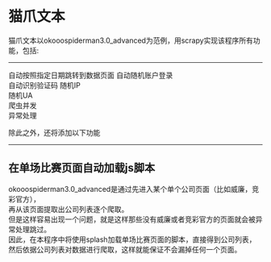 猫爪文本
==================================
猫爪文本以okooospiderman3.0_advanced为范例，用scrapy实现该程序所有功能，包括:
____
自动按照指定日期跳转到数据页面
自动随机账户登录  
自动识别验证码
随机IP  
随机UA  
爬虫并发  
异常处理  

除此之外，还将添加以下功能
_____
在单场比赛页面自动加载js脚本
----------
okooospiderman3.0_advanced是通过先进入某个单个公司页面（比如威廉，竞彩官方），<br>
再从该页面提取出公司列表逐个爬取。<br>
但是这样容易出现一个问题，就是这样那些没有威廉或者竞彩官方的页面就会被异常处理跳过。<br>
因此，在本程序中将使用splash加载单场比赛页面的脚本，直接得到公司列表，<br>
然后依据公司列表对数据进行爬取，这样就能保证不会漏掉任何一个页面。<br>
